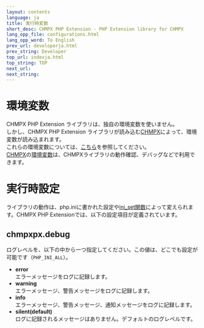 ```yaml
---
layout: contents
language: ja
title: 実行時変数
short_desc: CHMPX PHP Extension - PHP Extension library for CHMPX
lang_opp_file: configurations.html
lang_opp_word: To English
prev_url: developerja.html
prev_string: Developer
top_url: indexja.html
top_string: TOP
next_url: 
next_string:
---
```


# 環境変数
CHMPX PHP Extension ライブラリは、独自の環境変数を使いません。  
しかし、CHMPX PHP Extension ライブラリが読み込む[CHMPX](https://chmpx.antpick.ax/indexja.html)によって、環境変数が読み込まれます。  
これらの環境変数については、[こちら](https://chmpx.antpick.ax/configurationsja.html)を参照してください。  
[CHMPX](https://chmpx.antpick.ax/indexja.html)の[環境変数](https://chmpx.antpick.ax/configurationsja.html)は、CHMPXライブラリの動作確認、デバッグなどで利用できます。

# 実行時設定
ライブラリの動作は、php.iniに書かれた設定や[ini_set関数](https://www.php.net/manual/ja/function.ini-set)によって変えられます。CHMPX PHP Extensionでは、以下の設定項目が定義されています。

## chmpxpx.debug
ログレベルを、以下の中から一つ指定してください。この値は、どこでも設定が可能です（`PHP_INI_ALL`）。

- **error**  
エラーメッセージをログに記録します。
- **warning**  
エラーメッセージ、警告メッセージをログに記録します。
- **info**  
エラーメッセージ、警告メッセージ、通知メッセージをログに記録します。
- **silent(default)**  
ログに記録されるメッセージはありません。デフォルトのログレベルです。
 
